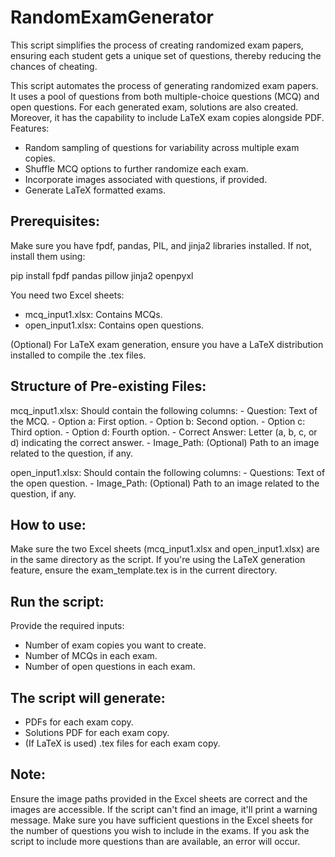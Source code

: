 # RandomExamGenerator
This script simplifies the process of creating randomized exam papers, ensuring each student gets a unique set of questions, thereby reducing the chances of cheating.

This script automates the process of generating randomized exam papers. It uses a pool of questions from both multiple-choice questions (MCQ) and open questions. For each generated exam, solutions are also created. Moreover, it has the capability to include LaTeX exam copies alongside PDF.
Features:
- Random sampling of questions for variability across multiple exam copies.
- Shuffle MCQ options to further randomize each exam.
- Incorporate images associated with questions, if provided.
- Generate LaTeX formatted exams.

## Prerequisites:
Make sure you have fpdf, pandas, PIL, and jinja2 libraries installed. If not, install them using:

pip install fpdf pandas pillow jinja2 openpyxl

You need two Excel sheets:
- mcq_input1.xlsx: Contains MCQs.
- open_input1.xlsx: Contains open questions.

(Optional) For LaTeX exam generation, ensure you have a LaTeX distribution installed to compile the .tex files.

## Structure of Pre-existing Files:
mcq_input1.xlsx:
  Should contain the following columns:
        - Question: Text of the MCQ.
        - Option a: First option.
        - Option b: Second option.
        - Option c: Third option.
        - Option d: Fourth option.
        - Correct Answer: Letter (a, b, c, or d) indicating the correct answer.
        - Image_Path: (Optional) Path to an image related to the question, if any.

open_input1.xlsx:
    Should contain the following columns:
        - Questions: Text of the open question.
        - Image_Path: (Optional) Path to an image related to the question, if any.

## How to use:
Make sure the two Excel sheets (mcq_input1.xlsx and open_input1.xlsx) are in the same directory as the script.
If you're using the LaTeX generation feature, ensure the exam_template.tex is in the current directory.

## Run the script:
Provide the required inputs:
- Number of exam copies you want to create.
- Number of MCQs in each exam.
- Number of open questions in each exam.

## The script will generate:
- PDFs for each exam copy.
- Solutions PDF for each exam copy.
- (If LaTeX is used) .tex files for each exam copy.

## Note:
Ensure the image paths provided in the Excel sheets are correct and the images are accessible. If the script can't find an image, it'll print a warning message.
Make sure you have sufficient questions in the Excel sheets for the number of questions you wish to include in the exams. If you ask the script to include more questions than are available, an error will occur.
